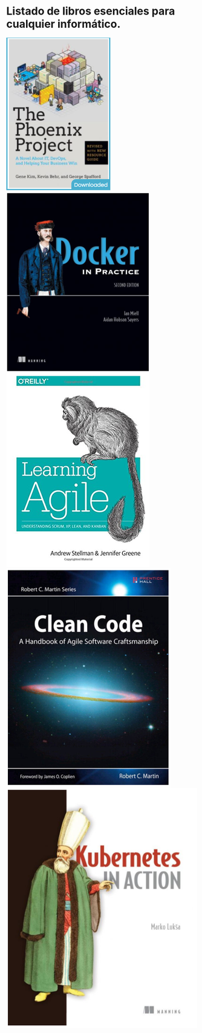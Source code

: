 # Listado de libros esenciales para cualquier informático.

[![imagen.png](/.attachments/imagen-fc4c6d37-044e-40b1-b55f-2b6f38f9eed9.png)](https://b-ok.lat/book/2492502/73a17e)
[![imagen.png](/.attachments/imagen-17638eb6-0b80-4aae-9711-3f8d0ea9a83c.png)](https://b-ok.lat/book/3686586/b83c40)
[![imagen.png](/.attachments/imagen-a72aa96b-e306-4897-9747-22b3b0732fc7.png)](https://b-ok.lat/book/2481170/e6fe39)
[![imagen.png](/.attachments/imagen-ce32c906-9bcf-416b-bf6f-5bc87397259c.png)](https://b-ok.lat/book/634988/95818e)
[![imagen.png](/.attachments/imagen-aa82f208-1d66-4f33-9f29-00e36c5c3d85.png)](https://b-ok.lat/book/3501783/96abdc)




